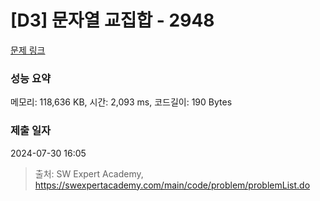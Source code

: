 # [D3] 문자열 교집합 - 2948 

[문제 링크](https://swexpertacademy.com/main/code/problem/problemDetail.do?contestProbId=AV-Un3G64SUDFAXr) 

### 성능 요약

메모리: 118,636 KB, 시간: 2,093 ms, 코드길이: 190 Bytes

### 제출 일자

2024-07-30 16:05



> 출처: SW Expert Academy, https://swexpertacademy.com/main/code/problem/problemList.do